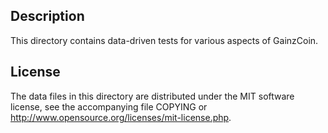 Description
------------

This directory contains data-driven tests for various aspects of GainzCoin.

License
--------

The data files in this directory are distributed under the MIT software
license, see the accompanying file COPYING or
http://www.opensource.org/licenses/mit-license.php.

